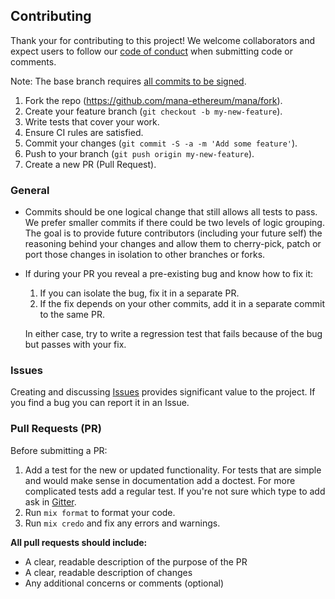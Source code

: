 ## Contributing

Thank your for contributing to this project! We welcome collaborators and expect users to follow our [code of conduct](CODE_OF_CONDUCT.md) when submitting code or comments.

Note: The base branch requires [all commits to be signed](https://help.github.com/articles/about-commit-signature-verification). 

1. Fork the repo (https://github.com/mana-ethereum/mana/fork).
2. Create your feature branch (`git checkout -b my-new-feature`).
3. Write tests that cover your work.
4. Ensure CI rules are satisfied. 
5. Commit your changes (`git commit -S -a -m 'Add some feature'`).
6. Push to your branch (`git push origin my-new-feature`).
7. Create a new PR (Pull Request).

### General
  
* Commits should be one logical change that still allows all tests to pass.  We prefer smaller commits if there could be two levels of logic grouping.  The goal is to provide future contributors (including your future self) the reasoning behind your changes and allow them to cherry-pick, patch or port those changes in isolation to other branches or forks.
* If during your PR you reveal a pre-existing bug and know how to fix it:
  1. If you can isolate the bug, fix it in a separate PR.
  2. If the fix depends on your other commits, add it in a separate commit to the same PR.  

    In either case, try to write a regression test that fails because of the bug but passes with your fix.


### Issues
Creating and discussing [Issues](https://github.com/mana-ethereum/mana/issues) provides significant value to the project. If you find a bug you can report it in an Issue.     

### Pull Requests (PR)

Before submitting a PR:
1. Add a test for the new or updated functionality. For tests that are simple and would make sense in documentation add a doctest. For more complicated tests add a regular test. If you're not sure which type to add ask in [Gitter](https://gitter.im/mana-ethereum/mana).
2. Run `mix format` to format your code.
3. Run `mix credo` and fix any errors and warnings.

**All pull requests should include:** 
* A clear, readable description of the purpose of the PR
* A clear, readable description of changes
* Any additional concerns or comments (optional)